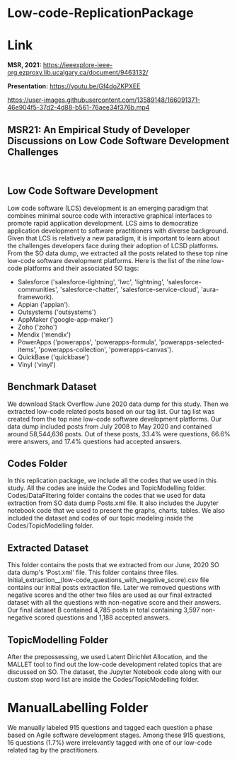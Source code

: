 # Low-code-ReplicationPackage

# Link
**MSR, 2021:** https://ieeexplore-ieee-org.ezproxy.lib.ucalgary.ca/document/9463132/

**Presentation:** https://youtu.be/Gf4doZKPXEE


https://user-images.githubusercontent.com/13589148/166091371-46e904f5-37d2-4d88-b561-76aee34f376b.mp4



## MSR21: An Empirical Study of Developer Discussions on Low Code Software Development Challenges

<br>

## Low Code Software Development
Low code software (LCS) development is an emerging paradigm that combines minimal source code with interactive graphical interfaces to promote rapid application development. LCS aims to democratize application development to software practitioners with diverse background. Given that LCS is relatively a new paradigm, it is important to learn about the challenges developers face during their adoption of LCSD platforms. 
From the SO data dump, we extracted all the posts related to these top nine low-code software development platforms. Here is the list of the nine low-code platforms and their associated SO tags:

* Salesforce ('salesforce-lightning', 'lwc', 'lightning', 'salesforce-communities', 'salesforce-chatter', 'salesforce-service-cloud', 'aura-framework).
* Appian ('appian').
* Outsystems ('outsystems')
* AppMaker ('google-app-maker')
* Zoho ('zoho')
* Mendix ('mendix')
* PowerApps ('powerapps', 'powerapps-formula', 'powerapps-selected-items', 'powerapps-collection', 'powerapps-canvas').
* QuickBase ('quickbase')
* Vinyl ('vinyl')


## Benchmark Dataset
We download Stack Overflow June 2020 data dump for this study. Then we extracted low-code related posts based on our tag list. Our tag list was created from the top nine low-code software development platforms. Our data dump included posts from July 2008 to May 2020 and contained around 58,544,636 posts. Out of these posts, 33.4% were questions, 66.6% were answers, and 17.4% questions had accepted answers.



## Codes Folder
In this replication package, we include all the codes that we used in this study. All the codes are inside the Codes and TopicModelling folder. Codes/DataFiltering folder contains the codes that we used for data extraction from SO data dump Posts.xml file. It also includes the Jupyter notebook code that we used to present the graphs, charts, tables. We also included the dataset and codes of our topic modeling inside the Codes/TopicModelling folder.

## Extracted Dataset
This folder contains the posts that we extracted from our June, 2020 SO data dump's 'Post.xml' file. This folder contains three files. Initial_extraction__(low-code_questions_with_negative_score).csv file contains our initial posts extraction file. Later we removed questions with negative scores and the other two files are used as our final extracted dataset with all the questions with non-negative score and their answers. Our final dataset B contained  4,785 posts in total containing 3,597 non-negative scored questions and 1,188 accepted answers. 

## TopicModelling Folder
After the prepossessing, we used Latent Dirichlet Allocation, and the MALLET tool to find out the low-code development related topics that are discussed on SO. The dataset, the Jupyter Notebook code along with our custom stop word list are inside the Codes/TopicModelling folder.


# ManualLabelling Folder
We manually labeled 915 questions and tagged each question a phase based on Agile software development stages. Among these 915 questions, 16 questions (1.7%) were irrelevantly tagged with one of our low-code related tag by the practitioners. 

